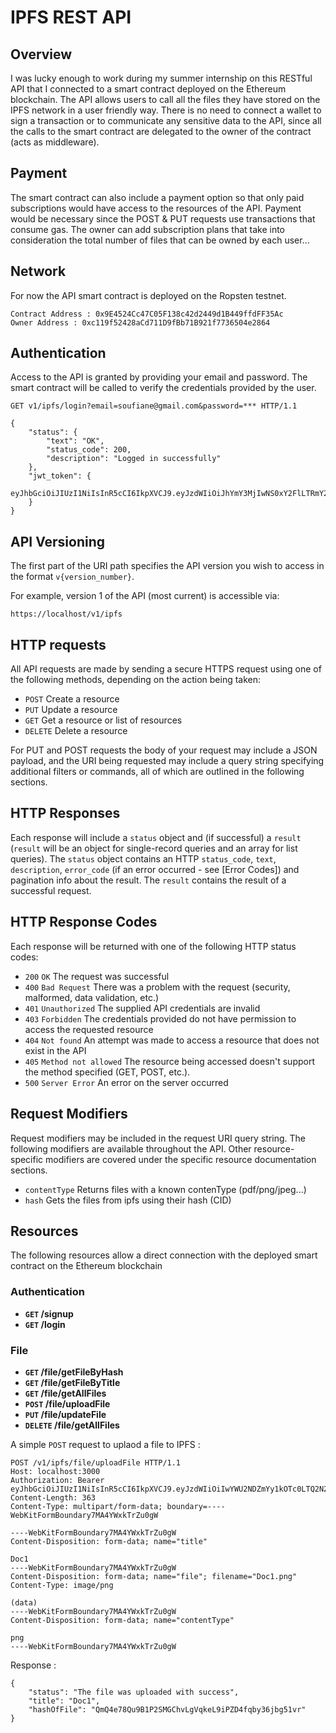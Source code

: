 # IPFS REST API

## Overview

I was lucky enough to work during my summer internship on this RESTful API that I connected to a smart contract deployed on the Ethereum blockchain. The API allows users  to call all the files they have stored on the IPFS network in a user friendly way. There is no need to connect a wallet to sign a transaction or to communicate any sensitive data to the API, since all the calls to the smart contract are delegated to the owner of the contract (acts as middleware).

## Payment

The smart contract can also include a payment option so that only paid subscriptions would have access to the resources of the API. Payment would be necessary since the POST & PUT requests use transactions that consume gas. The owner can add subscription plans that take into consideration the total number of files that can be owned by each user...

## Network

For now the API smart contract is deployed on the Ropsten testnet.

```no-highlight
Contract Address : 0x9E4524Cc47C05F138c42d2449d1B449ffdFF35Ac
Owner Address : 0xc119f52428aCd711D9fBb71B921f7736504e2864
```

## Authentication

Access to the API is granted by providing your email and password. The smart contract will be called to verify the credentials provided by the user.

```no-highlight
GET v1/ipfs/login?email=soufiane@gmail.com&password=*** HTTP/1.1

{
    "status": {
        "text": "OK",
        "status_code": 200,
        "description": "Logged in successfully"
    },
    "jwt_token": {
       eyJhbGciOiJIUzI1NiIsInR5cCI6IkpXVCJ9.eyJzdWIiOiJhYmY3MjIwNS0xY2FlLTRmY2EtYmNjYy00ZjIxYzkyYjYzOTUiLCJlbWFpbCI6ImhhamF6aUBnbWFpbC5jb20iLCJpc3MiOiJTT1VGSUFORSIsInJvbGUiOiJ1c2VyIiwiaWF0IjoxNjI0ODI2MjcwfQ.p4JNkagUj1aINamZ5SHItl02RFwrH8fyRXnfvRTNOT4
    }
}
```

## API Versioning

The first part of the URI path specifies the API version you wish to access in the format `v{version_number}`.

For example, version 1 of the API (most current) is accessible via:

```no-highlight
https://localhost/v1/ipfs
```

## HTTP requests

All API requests are made by sending a secure HTTPS request using one of the following methods, depending on the action being taken:

- `POST` Create a resource
- `PUT` Update a resource
- `GET` Get a resource or list of resources
- `DELETE` Delete a resource

For PUT and POST requests the body of your request may include a JSON payload, and the URI being requested may include a query string specifying additional filters or commands, all of which are outlined in the following sections.

## HTTP Responses

Each response will include a `status` object and (if successful) a `result` (`result` will be an object for single-record queries and an array for list queries). The `status` object contains an HTTP `status_code`, `text`, `description`, `error_code` (if an error occurred - see [Error Codes]) and pagination info about the result. The `result` contains the result of a successful request.

## HTTP Response Codes

Each response will be returned with one of the following HTTP status codes:

- `200` `OK` The request was successful
- `400` `Bad Request` There was a problem with the request (security, malformed, data validation, etc.)
- `401` `Unauthorized` The supplied API credentials are invalid
- `403` `Forbidden` The credentials provided do not have permission to access the requested resource
- `404` `Not found` An attempt was made to access a resource that does not exist in the API
- `405` `Method not allowed` The resource being accessed doesn't support the method specified (GET, POST, etc.).
- `500` `Server Error` An error on the server occurred

## Request Modifiers

Request modifiers may be included in the request URI query string. The following modifiers are available throughout the API. Other resource-specific modifiers are covered under the specific resource documentation sections.

- `contentType` Returns files with a known contenType (pdf/png/jpeg...)
- `hash` Gets the files from ipfs using their hash (CID)

## Resources

The following resources allow a direct connection with the deployed smart contract on the Ethereum blockchain

### Authentication

- **<code>GET</code> /signup**
- **<code>GET</code> /login**

### File

- **<code>GET</code> /file/getFileByHash**
- **<code>GET</code> /file/getFileByTitle**
- **<code>GET</code> /file/getAllFiles**
- **<code>POST</code> /file/uploadFile**
- **<code>PUT</code> /file/updateFile**
- **<code>DELETE</code> /file/getAllFiles**

A simple <code>POST</code> request to uplaod a file to IPFS :

```no-highlight
POST /v1/ipfs/file/uploadFile HTTP/1.1
Host: localhost:3000
Authorization: Bearer eyJhbGciOiJIUzI1NiIsInR5cCI6IkpXVCJ9.eyJzdWIiOiIwYWU2NDZmYy1kOTc0LTQ2N2QtOTM5NS05NWY1NGJlYjVkNzkiLCJlbWFpbCI6InNpdWZpYW5laGFqYXppMjNAZ21maWwuY29tIiwiaXNzIjoiU09VRklBTkUiLCJyb2xlIjoidXNlciIsImlhdCI6MTYyNTAwMjE5MH0.OzcUETD2aGawZpOwaH4fxJ_067LHbiOZOI9SsmM7P84
Content-Length: 363
Content-Type: multipart/form-data; boundary=----WebKitFormBoundary7MA4YWxkTrZu0gW

----WebKitFormBoundary7MA4YWxkTrZu0gW
Content-Disposition: form-data; name="title"

Doc1
----WebKitFormBoundary7MA4YWxkTrZu0gW
Content-Disposition: form-data; name="file"; filename="Doc1.png"
Content-Type: image/png

(data)
----WebKitFormBoundary7MA4YWxkTrZu0gW
Content-Disposition: form-data; name="contentType"

png
----WebKitFormBoundary7MA4YWxkTrZu0gW
```

Response :

```no-highlight
{
    "status": "The file was uploaded with success",
    "title": "Doc1",
    "hashOfFile": "QmQ4e78Qu9B1P2SMGChvLgVqkeL9iPZD4fqby36jbg51vr"
}
```
